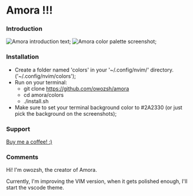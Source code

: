 # Amora !!!

### Introduction

![Amora introduction text](../amora_screenshot.png);
![Amora color palette screenshot](../amora_screenshot.png);

### Installation

- Create a folder named 'colors' in your '~/.config/nvim/' directory. ('~/.config/nvim/colors');
- Run on your terminal:
	- git clone https://github.com/owozsh/amora
	- cd amora/colors
	- ./install.sh
- Make sure to set your terminal background color to #2A2330 (or just pick the background on the screenshots);

### Support

[Buy me a coffee! :)](https://www.buymeacoffee.com/owozsh)

### Comments

Hi! I'm owozsh, the creator of Amora.

Currently, I'm improving the VIM version, when it gets polished enough, I'll start the vscode theme.

